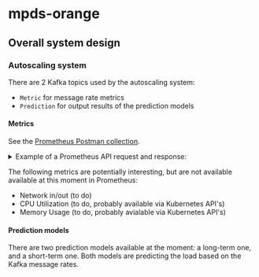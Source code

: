 # mpds-orange

## Overall system design

### Autoscaling system

There are 2 Kafka topics used by the autoscaling system:

- `Metric` for message rate metrics
- `Prediction` for output results of the prediction models

#### Metrics

See the [Prometheus Postman collection](./Prometheus.postman_collection.json).

<details>
  <summary>Example of a Prometheus API request and response:</summary>

Here's the request. It is not a single HTTP request, but a separate request for each metric. Although it is technically possible to get all the metrics at once (as per [the documentation](https://prometheus.io/docs/prometheus/latest/querying/basics/)), we would have to do aggregations on our own. Having multiple queries is not a problem, however. We can simply specify a `time` field in the HTTP request to retrieve a consistent set of metrics.

```sh
request() {
	address="http://prometheus:30090"
	endpoint="/api/v1/query"
	url="${address}${endpoint}"
	time="2021-02-08T10:10:51.781Z"

	curl -Ss -X POST -F query="$1" -F time="$time" "$url" | jq
}

request "avg(avg by (operator_id) (flink_taskmanager_job_latency_source_id_operator_id_operator_subtask_index_latency{quantile=\"0.95\"}))"
request "avg(kafka_server_brokertopicmetrics_total_messagesinpersec_count)"
request kafka_controller_kafkacontroller_controllerstate_value
```

The response:

```
{
  "status": "success",
  "data": {
    "resultType": "vector",
    "result": [
      {
        "metric": {},
        "value": [
          1612779051.781,
          "181.43333333333334"
        ]
      }
    ]
  }
}
{
  "status": "success",
  "data": {
    "resultType": "vector",
    "result": [
      {
        "metric": {},
        "value": [
          1612779051.781,
          "112629192.33333334"
        ]
      }
    ]
  }
}
{
  "status": "success",
  "data": {
    "resultType": "vector",
    "result": [
      {
        "metric": {
          "__name__": "kafka_controller_kafkacontroller_controllerstate_value",
          "app_kubernetes_io_component": "kafka",
          "app_kubernetes_io_instance": "mpds",
          "app_kubernetes_io_managed_by": "Helm",
          "app_kubernetes_io_name": "kafka",
          "controller_revision_hash": "kafka-7dc6cd8b54",
          "helm_sh_chart": "kafka-11.8.2",
          "instance": "10.1.0.10:5556",
          "job": "kubernetes-pods",
          "kubernetes_namespace": "default",
          "kubernetes_pod_name": "kafka-1",
          "statefulset_kubernetes_io_pod_name": "kafka-1"
        },
        "value": [
          1612779051.781,
          "0"
        ]
      },
      {
        "metric": {
          "__name__": "kafka_controller_kafkacontroller_controllerstate_value",
          "app_kubernetes_io_component": "kafka",
          "app_kubernetes_io_instance": "mpds",
          "app_kubernetes_io_managed_by": "Helm",
          "app_kubernetes_io_name": "kafka",
          "controller_revision_hash": "kafka-7dc6cd8b54",
          "helm_sh_chart": "kafka-11.8.2",
          "instance": "10.1.1.6:5556",
          "job": "kubernetes-pods",
          "kubernetes_namespace": "default",
          "kubernetes_pod_name": "kafka-0",
          "statefulset_kubernetes_io_pod_name": "kafka-0"
        },
        "value": [
          1612779051.781,
          "0"
        ]
      },
      {
        "metric": {
          "__name__": "kafka_controller_kafkacontroller_controllerstate_value",
          "app_kubernetes_io_component": "kafka",
          "app_kubernetes_io_instance": "mpds",
          "app_kubernetes_io_managed_by": "Helm",
          "app_kubernetes_io_name": "kafka",
          "controller_revision_hash": "kafka-7dc6cd8b54",
          "helm_sh_chart": "kafka-11.8.2",
          "instance": "10.1.2.6:5556",
          "job": "kubernetes-pods",
          "kubernetes_namespace": "default",
          "kubernetes_pod_name": "kafka-2",
          "statefulset_kubernetes_io_pod_name": "kafka-2"
        },
        "value": [
          1612779051.781,
          "0"
        ]
      }
    ]
  }
}
```
</details>

The following metrics are potentially interesting, but are not available available at this moment in Prometheus:
- Network in/out (to do)
- CPU Utilization (to do, probably available via Kubernetes API's)
- Memory Usage (to do, probably avialable via Kubernetes API's)


#### Prediction models

There are two prediction models available at the moment: a long-term one, and a short-term one. Both models are predicting the load based on the Kafka message rates.

